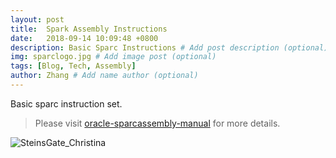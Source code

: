 ```yaml
---
layout: post
title:  Spark Assembly Instructions
date:   2018-09-14 10:09:48 +0800
description: Basic Sparc Instructions # Add post description (optional)
img: sparclogo.jpg # Add image post (optional)
tags: [Blog, Tech, Assembly]
author: Zhang # Add name author (optional)
---
```

Basic sparc instruction set.

> Please visit [oracle-sparcassembly-manual][oracle-sparcassembly-docs] for more details.

![SteinsGate_Christina]({{site.baseurl}}/assets/img/SteinsGate_Christina.jpg)

[oracle-sparcassembly-docs]: https://docs.oracle.com/cd/E18752_01/html/816-1681/toc.html
